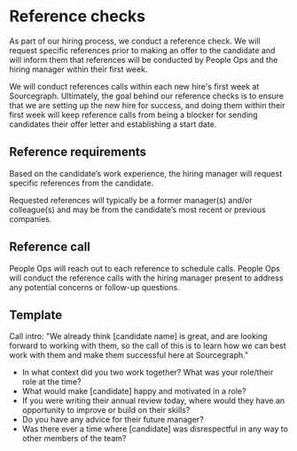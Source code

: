 # Reference checks

As part of our hiring process, we conduct a reference check. We will request specific references prior to making an offer to the candidate and will inform them that references will be conducted by People Ops and the hiring manager within their first week.

We will conduct references calls within each new hire's first week at Sourcegraph. Ultimately, the goal behind our reference checks is to ensure that we are setting up the new hire for success, and doing them within their first week will keep reference calls from being a blocker for sending candidates their offer letter and establishing a start date.

## Reference requirements

Based on the candidate’s work experience, the hiring manager will request specific references from the candidate.

Requested references will typically be a former manager(s) and/or colleague(s) and may be from the candidate’s most recent or previous companies.

## Reference call

People Ops will reach out to each reference to schedule calls. People Ops will conduct the reference calls with the hiring manager present to address any potential concerns or follow-up questions.

## Template

Call intro: "We already think [candidate name] is great, and are looking forward to working with them, so the call of this is to learn how we can best work with them and make them successful here at Sourcegraph."

* In what context did you two work together? What was your role/their role at the time?
* What would make [candidate] happy and motivated in a role?
* If you were writing their annual review today, where would they have an opportunity to improve or build on their skills?
* Do you have any advice for their future manager?
* Was there ever a time where [candidate] was disrespectful in any way to other members of the team?
